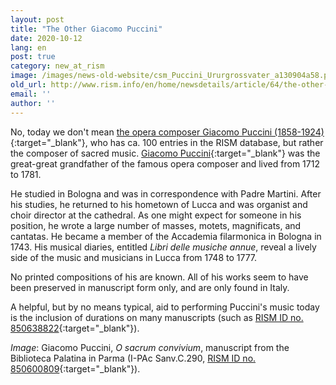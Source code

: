 ```yaml
---
layout: post
title: "The Other Giacomo Puccini"
date: 2020-10-12
lang: en
post: true
category: new_at_rism
image: /images/news-old-website/csm_Puccini_Ururgrossvater_a130904a58.png
old_url: http://www.rism.info/en/home/newsdetails/article/64/the-other-giacomo-puccini.html?tx_ttnews[year]=2020&tx_ttnews[month]=07&cHash=a1da61f6daaa923792cf9b171cb6a1bb
email: ''
author: ''
---
```



No, today we don't mean [the opera composer Giacomo Puccini (1858-1924)](https://opac.rism.info/search?View=rism&q=pe30921){:target="_blank"}, who has ca. 100 entries in the RISM database, but rather the composer of sacred music. [Giacomo Puccini](https://opac.rism.info/search?View=rism&q=pe30007675){:target="_blank"} was the great-great grandfather of the famous opera composer and lived from 1712 to 1781.

He studied in Bologna and was in correspondence with Padre Martini. After his studies, he returned to his hometown of Lucca and was organist and choir director at the cathedral. As one might expect for someone in his position, he wrote a large number of masses, motets, magnificats, and cantatas. He became a member of the Accademia filarmonica in Bologna in 1743. His musical diaries, entitled _Libri delle musiche annue_, reveal a lively side of the music and musicians in Lucca from 1748 to 1777.

No printed compositions of his are known. All of his works seem to have been preserved in manuscript form only, and are only found in Italy.

A helpful, but by no means typical, aid to performing Puccini's music today is the inclusion of durations on many manuscripts (such as [RISM ID no. 850638822](https://opac.rism.info/search?id=850638822&View=rism){:target="_blank"}).


_Image_: Giacomo Puccini, _O sacrum convivium_, manuscript from the Biblioteca Palatina in Parma (I-PAc Sanv.C.290, [RISM ID no. 850600809](https://opac.rism.info/search?id=850600809&View=rism){:target="_blank"}).



